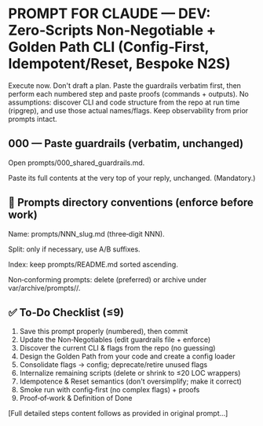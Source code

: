 # PROMPT FOR CLAUDE — DEV: Zero‑Scripts Non‑Negotiable + Golden Path CLI (Config‑First, Idempotent/Reset, Bespoke N2S)

Execute now. Don't draft a plan. Paste the guardrails verbatim first, then perform each numbered step and paste proofs (commands + outputs).
No assumptions: discover CLI and code structure from the repo at run time (ripgrep), and use those actual names/flags. Keep observability from prior prompts intact.

## 000 — Paste guardrails (verbatim, unchanged)

Open prompts/000_shared_guardrails.md.

Paste its full contents at the very top of your reply, unchanged. (Mandatory.)

## 📁 Prompts directory conventions (enforce before work)

Name: prompts/NNN_slug.md (three‑digit NNN).

Split: only if necessary, use A/B suffixes.

Index: keep prompts/README.md sorted ascending.

Non‑conforming prompts: delete (preferred) or archive under var/archive/prompts/<ts>/.

## ✅ To‑Do Checklist (≤9)

1. Save this prompt properly (numbered), then commit
1. Update the Non‑Negotiables (edit guardrails file + enforce)
1. Discover the current CLI & flags from the repo (no guessing)
1. Design the Golden Path from your code and create a config loader
1. Consolidate flags → config; deprecate/retire unused flags
1. Internalize remaining scripts (delete or shrink to ≤20 LOC wrappers)
1. Idempotence & Reset semantics (don't oversimplify; make it correct)
1. Smoke run with config‑first (no complex flags) + proofs
1. Proof‑of‑work & Definition of Done

[Full detailed steps content follows as provided in original prompt...]
